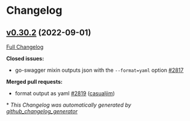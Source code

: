 # Changelog

## [v0.30.2](https://github.com/cloudentity/go-swagger/tree/v0.30.2) (2022-09-01)

[Full Changelog](https://github.com/cloudentity/go-swagger/compare/v0.30.1...v0.30.2)

**Closed issues:**

- go-swagger mixin outputs json with the `--format=yaml` option [\#2817](https://github.com/cloudentity/go-swagger/issues/2817)

**Merged pull requests:**

- format output as yaml [\#2819](https://github.com/cloudentity/go-swagger/pull/2819) ([casualjim](https://github.com/casualjim))



\* *This Changelog was automatically generated by [github_changelog_generator](https://github.com/github-changelog-generator/github-changelog-generator)*
